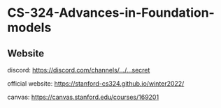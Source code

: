 # CS-324-Advances-in-Foundation-models

## Website

discord: https://discord.com/channels/.../...secret

official website: https://stanford-cs324.github.io/winter2022/

canvas: https://canvas.stanford.edu/courses/169201
